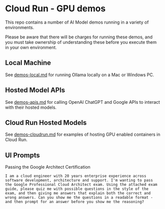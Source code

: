 # Cloud Run - GPU demos

This repo contains a number of AI Model demos running in a variety of environments.

Please be aware that there will be charges for running these demos, and you must take
ownership of understanding these before you execute them in your own environment.

## Local Machine

See [demos-local.md](demos-local.md) for running Ollama locally on a Mac or Windows PC.

## Hosted Model APIs

See [demos-apis.md](demos-apis.md) for calling OpenAI ChatGPT and Google APIs to interact with their hosted models.

## Cloud Run Hosted Models

See [demos-cloudrun.md](demos-cloudrun.md) for examples of hosting GPU enabled containers in Cloud Run.

## UI Prompts

Passing the Google Architect Certification

``` prompt
I am a cloud engineer with 20 years enterprise experience across software development, architecture and support. I'm wanting to pass the Google Professional Cloud Architect exam. Using the attached exam guide, please quiz me with possible questions in the style of the exam, and then giving me answers that explain both the correct and wrong answers. Can you show me the questions in a readable format - and then prompt for an answer before you show me the reasoning?
```
